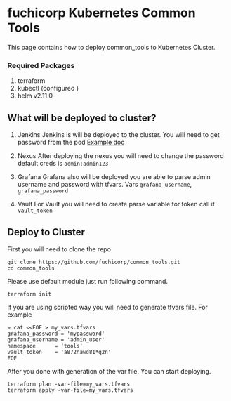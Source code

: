 # fuchicorp Kubernetes Common Tools
This page contains how to deploy  common_tools to Kubernetes  Cluster. 

### Required Packages
1. terraform
2. kubectl (configured ) 
3. helm v2.11.0


## What will be deployed to cluster?
1. Jenkins 
Jenkins is will be deployed to the cluster. You will need to get password from the pod [Example doc](https://stackoverflow.com/questions/40570173/installing-jenkins-the-first-time-and-do-not-know-the-default-user-name)

2. Nexus
After deploying the nexus you will need to change the password default creds is  `admin:admin123` 

4. Grafana
Grafana also will be deployed you are able to parse admin username and password with tfvars. Vars `grafana_username`, `grafana_password`

6. Vault 
For Vault you will need to create parse variable for token call it `vault_token`


## Deploy to Cluster 
First you will need to clone the repo 
```
git clone https://github.com/fuchicorp/common_tools.git
cd common_tools
```

Please use default  module just run following command.
```
terraform init 
```

If you are using scripted way you will need to generate tfvars file. For example 

```
» cat <<EOF > my_vars.tfvars                                                                     
grafana_password = 'mypassword'
grafana_username = 'admin_user'
namespace      = 'tools'
vault_token    = 'a872nawd81*q2n'
EOF
```

After you done with generation of the var file. You can start deploying.
```
terraform plan -var-file=my_vars.tfvars    
terraform apply -var-file=my_vars.tfvars
```